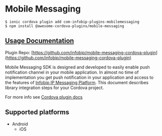 # Mobile Messaging

```text
$ ionic cordova plugin add com-infobip-plugins-mobilemessaging
$ npm install @awesome-cordova-plugins/mobile-messaging
```

## [Usage Documentation](https://danielsogl.gitbook.io/awesome-cordova-plugins/plugins/mobile-messaging/)

Plugin Repo: [https://github.com/infobip/mobile-messaging-cordova-plugin](https://github.com/infobip/mobile-messaging-cordova-plugin)

Mobile Messaging SDK is designed and developed to easily enable push notification channel in your mobile application. In almost no time of implementation you get push notification in your application and access to the features of [Infobip IP Messaging Platform](https://portal.infobip.com/push/). This document describes library integration steps for your Cordova project.

For more info see [Cordova plugin docs](https://github.com/infobip/mobile-messaging-cordova-plugin)

## Supported platforms

* Android
  * iOS

